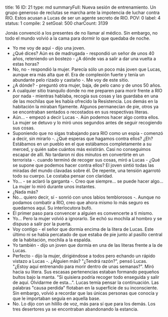 title:          16
ID:             21
type:           md
summaryFull:    Nueva sesión de entrenamiento. Un grupo generoso de reclutas se marcha ante la impotencia de luchar contra RIO. Estos acusan a Lucas de ser un agente secreto de RIO.
POV:            0
label:          4
status:         1
compile:        2
setGoal:        500
charCount:      3139


Jonás convenció a los presentes de no llamar al médico. Sin embargo, no todo el mundo volvió a la cama para dormir lo que quedaba de noche.
- Yo me voy de aquí - dijo una joven.
- ¿Qué dices? Aún es de madrugada - respondió un señor de unos 40 años, reteniendo un bostezo - ¿A dónde vas a salir a dar una vuelta a estas horas?
- No, no - respondió la mujer. Parecía sólo un poco más joven que Lucas, aunque era más alta que él. Era de complexión fuerte y tenía un abundante pelo rizado y castaño -. Me voy de este sitio.
- ¿A dónde? - preguntó otra mujer, baja, de pelo cano y de unos 50 años.
- A cualquier sitio tranquilo donde no me preparen para morir frente a RIO por nada - mientras hablaba, recogía sus cosas y las guardaba en una de las mochilas que les había ofrecido la Resistencia.
Los demás en la habitación la miraban fijamente. Algunos permanecían de pie, otros ya se encontraban sentados o recostados en sus respectivas literas.
- Aún... - empezó a decir Lucas -. Aún podemos hacer algo contra ellos.
La mujer se detuvo y lo miró unos segundos antes de seguir recogiendo sus cosas.
- Suponiendo que no sigas trabajando para RIO como un espía - comenzó a decir, sin mirarlo -. ¿Qué esperas que hagamos contra ellos? ¿Eh? Estábamos en un pueblo en el que estábamos completamente a su merced, y quién sabe cuántos más existirán. Casi no conseguimos escapar de allí. No tardaron ni dos minutos en convertirte en un terrorista -. cuando terminó de recoger sus cosas, miró a Lucas - ¿Qué se supone que podemos hacer contra ellos?
El joven sintió todas las miradas del mundo clavadas sobre él. De repente, una tensión agarrotó todo su cuerpo. Le costaba pensar con claridad.
- Yo... - se aclaró la garganta -. Creo que siempre... se puede hacer algo...
La mujer lo miró durante unos instantes.
- ¿Nada más?
- No... quiero decir, sí - sonrió con unos labios temblorosos -. Aunque no podamos combatir a RIO, creo que ahora mismo lo más seguro es quedarnos aquí.
Su interlocutora bufó.
- El primer paso para convencer a alguien es convencerte a ti mismo.
- Yo...
Pero la mujer volvió a ignorarlo. Se echó su mochila al hombro y se dispuso a salir por la puerta.
- Voy contigo - el señor que dormía encima de la litera de Lucas. Este último ni se había percatado de que estaba de pie junto al pasillo central de la habitación, mochila a la espalda.
- Yo también - dijo un joven que dormía en una de las literas frente a la de Lucas.
- Perfecto - dijo la mujer, dirigiéndose a todos pero echando un rápido vistazo a Lucas -. ¿Alguien más?
"¿Tendrá razón?", pensó Lucas. "¿Estoy aquí entrenando para morir dentro de unas semanas?".
Miró hacia su litera. Sus escasas pertenencias estaban formando pequeños bultos bajo la manta.
"Si quisiera podría recoger todo enseguida y salir de aquí. Olvidarme de esta...". Lucas temía pensar la continuación. Las palabras "causa perdida" flotaban en la superficie de su inconsciente. Sin embargo, volvió a recordar que las únicas personas que conocía y que le importaban seguía en aquella base.
- No.
Lo dijo con un hilillo de voz, más para sí que para los demás. Los tres desertores ya se encontraban abandonando la estancia.